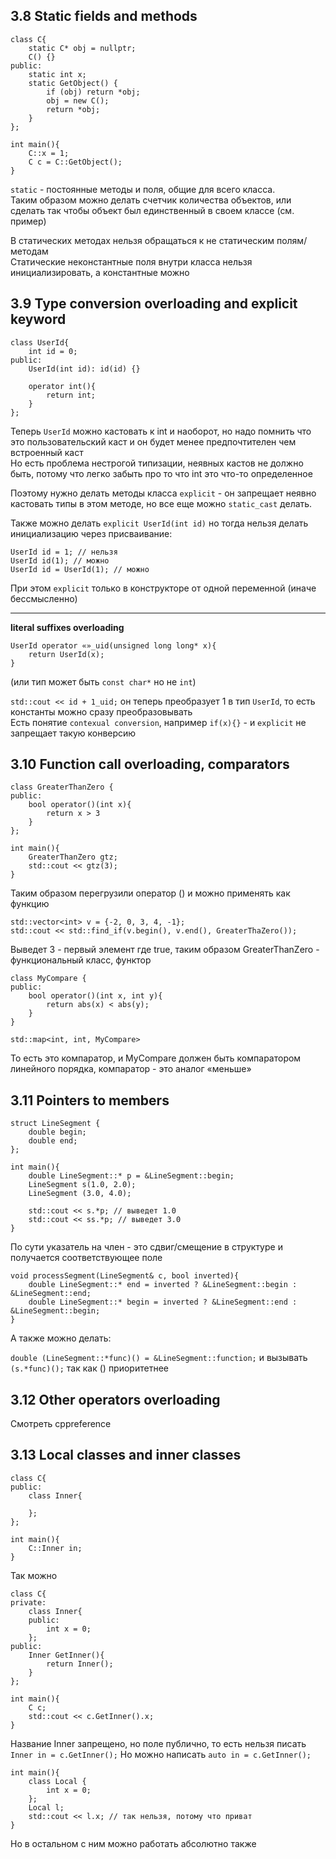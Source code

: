 ## 3.8 Static fields and methods
```
class C{
    static C* obj = nullptr;
    C() {}
public:
    static int x;
    static GetObject() {
        if (obj) return *obj;
        obj = new C();
        return *obj;
    }
};

int main(){
    C::x = 1;
    С с = С::GetObject();
}
```
`static` - постоянные методы и поля, общие для всего класса.   
Таким образом можно делать счетчик количества объектов, или сделать так чтобы объект был единственный в своем классе (см. пример)  

В статических методах нельзя обращаться к не статическим полям/методам  
Статические неконстантные поля внутри класса нельзя инициализировать, а константные можно  

## 3.9 Type conversion overloading and explicit keyword
```
class UserId{
	int id = 0;
public:
	UserId(int id): id(id) {}

	operator int(){
		return int;
	}
};
```
Теперь `UserId` можно кастовать к int и наоборот, но надо помнить что это пользовательский каст и он будет менее предпочтителен чем встроенный каст  
Но есть проблема нестрогой типизации, неявных кастов не должно быть, потому что легко забыть про то что int это что-то определенное  

Поэтому нужно делать методы класса `explicit` - он запрещает неявно кастовать типы в этом методе, но все еще можно `static_cast` делать.  

Также можно делать `explicit UserId(int id)` но тогда нельзя делать инициализацию через присваивание:
```
UserId id = 1; // нельзя
UserId id(1); // можно
UserId id = UserId(1); // можно
```
При этом `explicit` только в конструкторе от одной переменной (иначе бессмысленно)

-----

**literal suffixes overloading**
```
UserId operator «»_uid(unsigned long long* x){
	return UserId(x);
}
```
(или тип может быть `const char*` но не `int`)

`std::cout << id + 1_uid;` он теперь преобразует 1 в тип `UserId`, то есть константы можно сразу преобразовывать  
Есть понятие `contexual conversion`, например `if(x){}` - и `explicit` не запрещает такую конверсию  

## 3.10 Function call overloading, comparators
```
class GreaterThanZero {
public:
	bool operator()(int x){
		return x > 3
	}
};

int main(){
	GreaterThanZero gtz;
	std::cout << gtz(3);
}
```
Таким образом перегрузили оператор () и можно применять как функцию
```
std::vector<int> v = {-2, 0, 3, 4, -1};
std::cout << std::find_if(v.begin(), v.end(), GreaterThaZero());
```

Выведет 3 - первый элемент где true, таким образом GreaterThanZero - функциональный класс, функтор  
```
class MyCompare {
public:
	bool operator()(int x, int y){
		return abs(x) < abs(y);
	}
}

std::map<int, int, MyCompare>
```
То есть это компаратор, и MyCompare должен быть компаратором линейного порядка, компаратор - это аналог «меньше» 

## 3.11 Pointers to members
```
struct LineSegment {
    double begin;
    double end;
};

int main(){
    double LineSegment::* p = &LineSegment::begin;
    LineSegment s(1.0, 2.0);
    LineSegment (3.0, 4.0);
    
    std::cout << s.*p; // выведет 1.0
    std::cout << ss.*p; // выведет 3.0
}
```
По сути указатель на член - это сдвиг/смещение в структуре и получается соответствующее поле
```
void processSegment(LineSegment& c, bool inverted){
    double LineSegment::* end = inverted ? &LineSegment::begin : &LineSegment::end;
    double LineSegment::* begin = inverted ? &LineSegment::end : &LineSegment::begin;
}
```
А также можно делать:

`double (LineSegment::*func)() = &LineSegment::function;` и вызывать `(s.*func)();` так как () приоритетнее

## 3.12 Other operators overloading 

Смотреть cppreference

## 3.13 Local classes and inner classes
```
class C{
public:
    class Inner{	
    
    };
};

int main(){
    C::Inner in;
}
```
Так можно
```
class C{
private:
    class Inner{
    public:
        int x = 0;		
    };
public:
    Inner GetInner(){
        return Inner();
    }
};

int main(){
    C c;
    std::cout << c.GetInner().x;
}
```
Название Inner запрещено, но поле публично, то есть нельзя писать `Inner in = c.GetInner();`
Но можно написать `auto in = c.GetInner();`
```
int main(){
    class Local {
        int x = 0;
    };
    Local l;
    std::cout << l.x; // так нельзя, потому что приват
}
```
Но в остальном с ним можно работать абсолютно также
